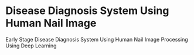 # Disease Diagnosis System Using Human Nail Image
Early Stage Disease Diagnosis System Using Human Nail Image Processing Using Deep Learning
